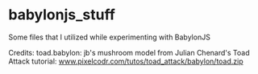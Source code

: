 # babylonjs_stuff
Some files that I utilized while experimenting with BabylonJS

Credits:
  toad.babylon: jb's mushroom model from Julian Chenard's Toad Attack tutorial: www.pixelcodr.com/tutos/toad_attack/babylon/toad.zip
